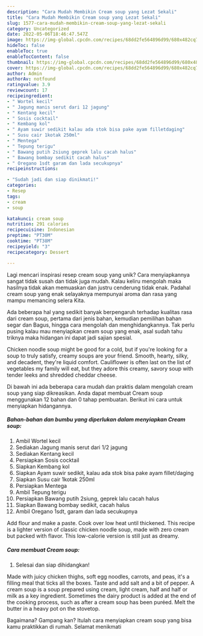 ```yaml
---
description: "Cara Mudah Membikin Cream soup yang Lezat Sekali"
title: "Cara Mudah Membikin Cream soup yang Lezat Sekali"
slug: 1577-cara-mudah-membikin-cream-soup-yang-lezat-sekali
category: Uncategorized
date: 2022-05-06T18:46:47.547Z
image: https://img-global.cpcdn.com/recipes/68dd2fe564896d99/680x482cq70/cream-soup-foto-resep-utama.jpg
hideToc: false
enableToc: true
enableTocContent: false
thumbnail: https://img-global.cpcdn.com/recipes/68dd2fe564896d99/680x482cq70/cream-soup-foto-resep-utama.jpg
cover: https://img-global.cpcdn.com/recipes/68dd2fe564896d99/680x482cq70/cream-soup-foto-resep-utama.jpg
author: Admin
authorAv: notfound
ratingvalue: 3.9
reviewcount: 17
recipeingredient:
- " Wortel kecil"
- " Jagung manis serut dari 12 jagung"
- " Kentang kecil"
- " Sosis cocktail"
- " Kembang kol"
- " Ayam suwir sedikit kalau ada stok bisa pake ayam filletdaging"
- " Susu cair 1kotak 250ml"
- " Mentega"
- " Tepung terigu"
- " Bawang putih 2siung geprek lalu cacah halus"
- " Bawang bombay sedikit cacah halus"
- " Oregano 1sdt garam dan lada secukupnya"
recipeinstructions:

- "Sudah jadi dan siap dinikmati!"
categories:
- Resep
tags:
- cream
- soup

katakunci: cream soup 
nutrition: 291 calories
recipecuisine: Indonesian
preptime: "PT30M"
cooktime: "PT38M"
recipeyield: "3"
recipecategory: Dessert

---
```





Lagi mencari inspirasi resep cream soup yang unik? Cara menyiapkannya sangat tidak susah dan tidak juga mudah. Kalau keliru mengolah maka hasilnya tidak akan memuaskan dan justru cenderung tidak enak. Padahal cream soup yang enak selayaknya mempunyai aroma dan rasa yang mampu memancing selera Kita.





Ada beberapa hal yang sedikit banyak berpengaruh terhadap kualitas rasa dari cream soup, pertama dari jenis bahan, kemudian pemilihan bahan segar dan Bagus, hingga cara mengolah dan menghidangkannya. Tak perlu pusing kalau mau menyiapkan cream soup yang enak,      asal sudah tahu triknya maka hidangan ini dapat jadi sajian spesial.














Chicken noodle soup might be good for a cold, but if you&#39;re looking for a soup to truly satisfy, creamy soups are your friend. Smooth, hearty, silky, and decadent, they&#39;re liquid comfort. Cauliflower is often last on the list of vegetables my family will eat, but they adore this creamy, savory soup with tender leeks and shredded cheddar cheese.






Di bawah ini ada beberapa cara mudah dan praktis dalam mengolah cream soup yang siap dikreasikan. Anda dapat membuat Cream soup menggunakan 12 bahan dan 0 tahap pembuatan. Berikut ini cara untuk menyiapkan hidangannya.

<!--inarticleads1-->

##### Bahan-bahan dan bumbu yang diperlukan dalam menyiapkan Cream soup:

1. Ambil  Wortel kecil
1. Sediakan  Jagung manis serut dari 1/2 jagung
1. Sediakan  Kentang kecil
1. Persiapkan  Sosis cocktail
1. Siapkan  Kembang kol
1. Siapkan  Ayam suwir sedikit, kalau ada stok bisa pake ayam fillet/daging
1. Siapkan  Susu cair 1kotak 250ml
1. Persiapkan  Mentega
1. Ambil  Tepung terigu
1. Persiapkan  Bawang putih 2siung, geprek lalu cacah halus
1. Siapkan  Bawang bombay sedikit, cacah halus
1. Ambil  Oregano 1sdt, garam dan lada secukupnya


Add flour and make a paste. Cook over low heat until thickened. This recipe is a lighter version of classic chicken noodle soup, made with zero cream but packed with flavor. This low-calorie version is still just as dreamy. 

<!--inarticleads2-->

##### Cara membuat Cream soup:


1. Selesai dan siap dihidangkan!

Made with juicy chicken thighs, soft egg noodles, carrots, and peas, it&#39;s a filling meal that ticks all the boxes. Taste and add salt and a bit of pepper. A cream soup is a soup prepared using cream, light cream, half and half or milk as a key ingredient. Sometimes the dairy product is added at the end of the cooking process, such as after a cream soup has been puréed. Melt the butter in a heavy pot on the stovetop. 

Bagaimana? Gampang kan? Itulah cara menyiapkan cream soup yang bisa kamu praktikkan di rumah. Selamat menikmati
